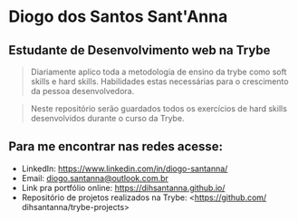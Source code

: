 # Diogo dos Santos Sant'Anna

## Estudante de Desenvolvimento web na Trybe

> Diariamente aplico toda a metodologia de ensino da trybe como soft skills e hard skills. Habilidades estas necessárias para o crescimento da pessoa desenvolvedora.

> Neste repositório serão guardados todos os exercícios de hard skills desenvolvidos durante o curso da Trybe.

## Para me encontrar nas redes acesse:

* LinkedIn: <https://www.linkedin.com/in/diogo-santanna/>
* Email: diogo.santanna@outlook.com.br
* Link pra portfólio online: <https://dihsantanna.github.io/>
* Repositório de projetos realizados na Trybe: <https://github.com/ dihsantanna/trybe-projects>

